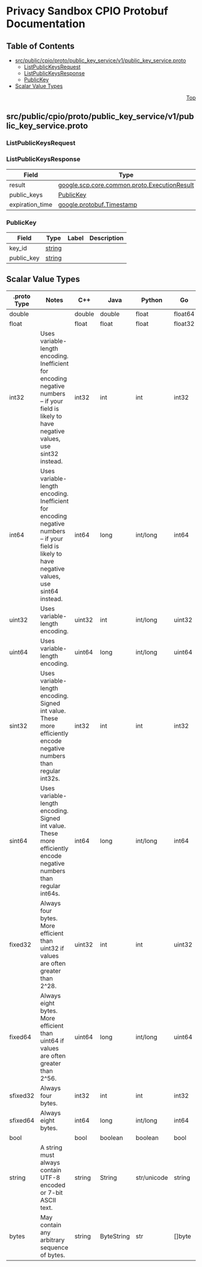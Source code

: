 # Privacy Sandbox CPIO Protobuf Documentation
<a name="top"></a>

## Table of Contents

- [src/public/cpio/proto/public_key_service/v1/public_key_service.proto](#src_public_cpio_proto_public_key_service_v1_public_key_service-proto)
  - [ListPublicKeysRequest](#google-cmrt-sdk-public_key_service-v1-ListPublicKeysRequest)
  - [ListPublicKeysResponse](#google-cmrt-sdk-public_key_service-v1-ListPublicKeysResponse)
  - [PublicKey](#google-cmrt-sdk-public_key_service-v1-PublicKey)
- [Scalar Value Types](#scalar-value-types)

<a name="src_public_cpio_proto_public_key_service_v1_public_key_service-proto"></a>
<p align="right"><a href="#top">Top</a></p>

## src/public/cpio/proto/public_key_service/v1/public_key_service.proto

<a name="google-cmrt-sdk-public_key_service-v1-ListPublicKeysRequest"></a>

### ListPublicKeysRequest

<a name="google-cmrt-sdk-public_key_service-v1-ListPublicKeysResponse"></a>

### ListPublicKeysResponse

| Field | Type | Label | Description |
| ----- | ---- | ----- | ----------- |
| result | [google.scp.core.common.proto.ExecutionResult](#google-scp-core-common-proto-ExecutionResult) |  |  |
| public_keys | [PublicKey](#google-cmrt-sdk-public_key_service-v1-PublicKey) | repeated |  |
| expiration_time | [google.protobuf.Timestamp](#google-protobuf-Timestamp) |  |  |
<a name="google-cmrt-sdk-public_key_service-v1-PublicKey"></a>

### PublicKey

| Field | Type | Label | Description |
| ----- | ---- | ----- | ----------- |
| key_id | [string](#string) |  |  |
| public_key | [string](#string) |  |  |

## Scalar Value Types

| .proto Type | Notes | C++ | Java | Python | Go |
| ----------- | ----- | --- | ---- | ------ | -- |
| <a name="double" /> double |  | double | double | float | float64 |
| <a name="float" /> float |  | float | float | float | float32 |
| <a name="int32" /> int32 | Uses variable-length encoding. Inefficient for encoding negative numbers – if your field is likely to have negative values, use sint32 instead. | int32 | int | int | int32 |
| <a name="int64" /> int64 | Uses variable-length encoding. Inefficient for encoding negative numbers – if your field is likely to have negative values, use sint64 instead. | int64 | long | int/long | int64 |
| <a name="uint32" /> uint32 | Uses variable-length encoding. | uint32 | int | int/long | uint32 |
| <a name="uint64" /> uint64 | Uses variable-length encoding. | uint64 | long | int/long | uint64 |
| <a name="sint32" /> sint32 | Uses variable-length encoding. Signed int value. These more efficiently encode negative numbers than regular int32s. | int32 | int | int | int32 |
| <a name="sint64" /> sint64 | Uses variable-length encoding. Signed int value. These more efficiently encode negative numbers than regular int64s. | int64 | long | int/long | int64 |
| <a name="fixed32" /> fixed32 | Always four bytes. More efficient than uint32 if values are often greater than 2^28. | uint32 | int | int | uint32 |
| <a name="fixed64" /> fixed64 | Always eight bytes. More efficient than uint64 if values are often greater than 2^56. | uint64 | long | int/long | uint64 |
| <a name="sfixed32" /> sfixed32 | Always four bytes. | int32 | int | int | int32 |
| <a name="sfixed64" /> sfixed64 | Always eight bytes. | int64 | long | int/long | int64 |
| <a name="bool" /> bool |  | bool | boolean | boolean | bool |
| <a name="string" /> string | A string must always contain UTF-8 encoded or 7-bit ASCII text. | string | String | str/unicode | string |
| <a name="bytes" /> bytes | May contain any arbitrary sequence of bytes. | string | ByteString | str | []byte |
